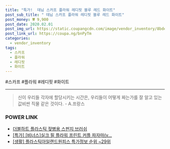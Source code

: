 ```yaml
--- 
title: "특가!  데님 스카프 플라워 레디핏 블루 레드 화이트" 
post_sub_title: " 데님 스카프 플라워 레디핏 블루 레드 화이트" 
post_money: ₩ 9,900 
post_date: 2020.02.01 
post_img_url: https://static.coupangcdn.com/image/vendor_inventory/8bde/b1e027e225d67adaa4a4dfe62f6ee3cf2cddc3abd8cc0a532577f15598e5.jpg 
post_link_url: https://coupa.ng/bnPyTm 
categories: 
  - vendor_inventory 
tags: 
  - 스카프 
  - 플라워 
  - 레디핏 
  - 화이트 
--- 
```

  #스카프 #플라워 #레디핏 #화이트 
<hr> 

> 신이 우리들 각자에 할당시키는 시간은, 우리들이 어떻게 짜는가를 잘 알고 있는 값비싼 직물 같은 것이다. - A.프랑스 


### POWER LINK

* <a href="https://blog.naver.com/santokki14/221780648031" target="_blank">더블하트 플라스틱 젖병용 스펀지 브러쉬</a>
* <a href="https://blog.naver.com/an0733/221792208104" target="_blank">[특가] [비너스]실크 필 플라워 프린트 커플 파자마(v...</a>
* <a href="https://blog.naver.com/sakai111/221782660306" target="_blank"> [생활] 플라스틱아일랜드원피스 특가정보 순위 ~29위</a>
